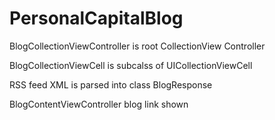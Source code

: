 # PersonalCapitalBlog

BlogCollectionViewController is root CollectionView Controller

BlogCollectionViewCell is subcalss of UICollectionViewCell

RSS feed XML is parsed into class BlogResponse

BlogContentViewController blog link shown

